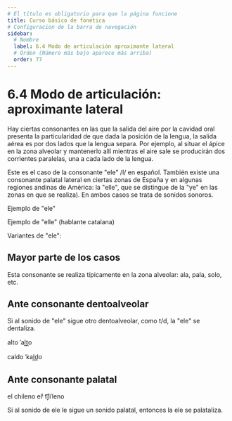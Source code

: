 ```yaml
---
# El título es obligatorio para que la página funcione
title: Curso básico de fonética
# Configuracion de la barra de navegación
sidebar:
  # Nombre
  label: 6.4 Modo de articulación aproximante lateral
  # Orden (Número más bajo aparece más arriba)
  order: 77
---
```

# 6.4 Modo de articulación: aproximante lateral

Hay ciertas consonantes en las que la salida del aire por la cavidad oral presenta la particularidad de que dada la posición de la lengua, la salida aérea es por dos lados que la lengua separa. Por ejemplo, al situar el ápice en la zona alveolar y mantenerlo allí mientras el aire sale se producirán dos corrientes paralelas, una a cada lado de la lengua.

Este es el caso de la consonante "ele" /l/ en español. También existe una consonante palatal lateral en ciertas zonas de España y en algunas regiones andinas de América: la "elle", que se distingue de la "ye" en las zonas en que se realiza). En ambos casos se trata de sonidos sonoros.

Ejemplo de "ele"

Ejemplo de "elle" (hablante catalana)

Variantes de "ele":

## Mayor parte de los casos

Esta consonante se realiza típicamente en la zona alveolar: ala, pala, solo, etc.


## Ante consonante dentoalveolar

Si al sonido de "ele" sigue otro dentoalveolar, como t/d, la "ele" se dentaliza.



alto ˈal̪t̪o  

caldo ˈkal̪d̪o

## Ante consonante palatal

el chileno  elʲ t͡ʃiˈleno


Si al sonido de ele le sigue un sonido palatal, entonces la ele se palataliza.



